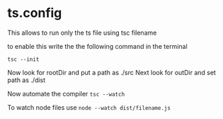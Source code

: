 # ts.config

This allows to run only the ts file using tsc filename

to enable this write the the following command in the terminal

`tsc --init`

Now look for rootDir and put a path as ./src
Next look for outDir and set path as ./dist

Now automate the compiler `tsc --watch`

To watch node files use `node --watch dist/filename.js`
